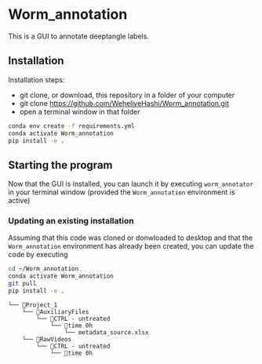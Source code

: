 # Worm_annotation

This is a GUI to annotate deeptangle labels.
## Installation

Installation steps:
* git clone, or download, this repository in a folder of your computer
* git clone https://github.com/WeheliyeHashi/Worm_annotation.git
* open a terminal window in that folder


```bash
conda env create -f requirements.yml
conda activate Worm_annotation
pip install -e .
```


## Starting the program

Now that the GUI is installed, you can launch it by executing
`worm_annotator` in your terminal window (provided the `Worm_annotation`
environment is active)


### Updating an existing installation

Assuming that this code was cloned or donwloaded to desktop and that the `Worm_annotation` environment has already been created, you can update the code by executing
```bash
cd ~/Worm_annotation
conda activate Worm_annotation
git pull
pip install -e .
```
```
└── 📁Project_1
    └── 📁AuxiliaryFiles
        └── 📁CTRL - untreated
            └── 📁time 0h
                └── metadata_source.xlsx
    └── 📁RawVideos
        └── 📁CTRL - untreated
            └── 📁time 0h
                

```